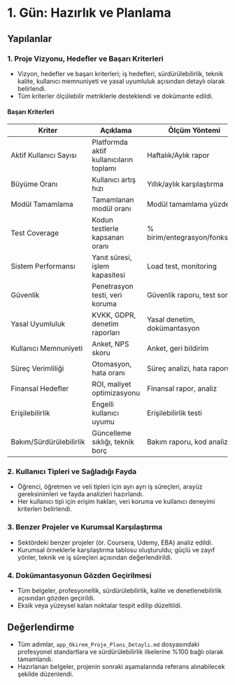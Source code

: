 
# 1. Gün: Hazırlık ve Planlama


## Yapılanlar

### 1. Proje Vizyonu, Hedefler ve Başarı Kriterleri
- Vizyon, hedefler ve başarı kriterleri; iş hedefleri, sürdürülebilirlik, teknik kalite, kullanıcı memnuniyeti ve yasal uyumluluk açısından detaylı olarak belirlendi.
- Tüm kriterler ölçülebilir metriklerle desteklendi ve dokümante edildi.

#### Başarı Kriterleri
| Kriter                | Açıklama                                      | Ölçüm Yöntemi                |
|-----------------------|-----------------------------------------------|------------------------------|
| Aktif Kullanıcı Sayısı| Platformda aktif kullanıcıların toplamı       | Haftalık/Aylık rapor         |
| Büyüme Oranı          | Kullanıcı artış hızı                          | Yıllık/aylık karşılaştırma   |
| Modül Tamamlama       | Tamamlanan modül oranı                        | Modül tamamlama yüzdesi      |
| Test Coverage         | Kodun testlerle kapsanan oranı                | % birim/entegrasyon/fonksiyon|
| Sistem Performansı    | Yanıt süresi, işlem kapasitesi                | Load test, monitoring        |
| Güvenlik              | Penetrasyon testi, veri koruma                | Güvenlik raporu, test sonucu |
| Yasal Uyumluluk       | KVKK, GDPR, denetim raporları                 | Yasal denetim, dokümantasyon |
| Kullanıcı Memnuniyeti | Anket, NPS skoru                             | Anket, geri bildirim         |
| Süreç Verimliliği     | Otomasyon, hata oranı                        | Süreç analizi, hata raporu   |
| Finansal Hedefler     | ROI, maliyet optimizasyonu                    | Finansal rapor, analiz       |
| Erişilebilirlik       | Engelli kullanıcı uyumu                       | Erişilebilirlik testi        |
| Bakım/Sürdürülebilirlik| Güncelleme sıklığı, teknik borç              | Bakım raporu, kod analizi    |

### 2. Kullanıcı Tipleri ve Sağladığı Fayda
- Öğrenci, öğretmen ve veli tipleri için ayrı ayrı iş süreçleri, arayüz gereksinimleri ve fayda analizleri hazırlandı.
- Her kullanıcı tipi için erişim hakları, veri koruma ve kullanıcı deneyimi kriterleri belirlendi.

### 3. Benzer Projeler ve Kurumsal Karşılaştırma
- Sektördeki benzer projeler (ör. Coursera, Udemy, EBA) analiz edildi.
- Kurumsal örneklerle karşılaştırma tablosu oluşturuldu; güçlü ve zayıf yönler, teknik ve iş süreçleri açısından değerlendirildi.

### 4. Dokümantasyonun Gözden Geçirilmesi
- Tüm belgeler, profesyonellik, sürdürülebilirlik, kalite ve denetlenebilirlik açısından gözden geçirildi.
- Eksik veya yüzeysel kalan noktalar tespit edilip düzeltildi.

## Değerlendirme
- Tüm adımlar, `app_Okirem_Proje_Planı_Detaylı.md` dosyasındaki profesyonel standartlara ve sürdürülebilirlik ilkelerine %100 bağlı olarak tamamlandı.
- Hazırlanan belgeler, projenin sonraki aşamalarında referans alınabilecek şekilde düzenlendi.
